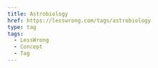 ```yaml
---
title: Astrobiology
href: https://lesswrong.com/tags/astrobiology
type: tag
tags:
  - LessWrong
  - Concept
  - Tag
---
```


